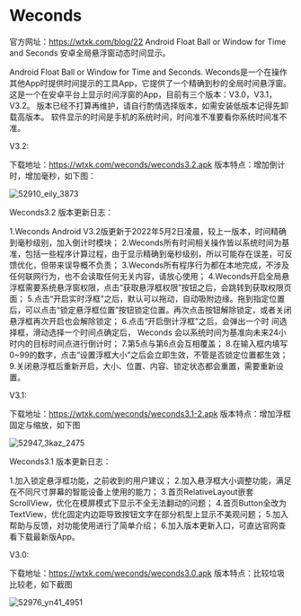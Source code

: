 # Weconds
官方网址：https://wtxk.com/blog/22
Android Float Ball or Window for Time and Seconds 安卓全局悬浮窗动态时间显示。

Android Float Ball or Window for Time and Seconds.
Weconds是一个在操作其他App时提供时间提示的工具App，它提供了一个精确到秒的全局时间悬浮窗。
这是一个在安卓平台上显示时间浮窗的App，目前有三个版本：V3.0，V3.1，V3.2。
版本已经不打算再维护，请自行酌情选择版本，如需安装低版本记得先卸载高版本。
软件显示的时间是手机的系统时间，时间准不准要看你系统时间准不准。


V3.2:

下载地址：https://wtxk.com/weconds/weconds3.2.apk
版本特点：增加倒计时，增加毫秒，如下图：

![52910_eily_3873](https://github.com/mougong/Weconds/assets/56249120/75d29757-593b-4089-97f8-1d5e4cedb4fa)

Weconds3.2 版本更新日志：

1.Weconds Android V3.2版更新于2022年5月2日凌晨，较上一版本，时间精确到毫秒级别，加入倒计时模块；
2.Weconds所有时间相关操作皆以系统时间为基准，包括一些程序计算过程，由于显示精确到毫秒级别，所以可能存在误差，可反馈优化，但带来误导概不负责；
3.Weconds所有程序行为都在本地完成，不涉及任何联网行为，也不会读取任何无关内容，请放心使用；
4.Weconds开启全局悬浮框需要系统悬浮窗权限，点击“获取悬浮框权限”按钮之后，会跳转到获取权限页面；
5.点击“开启实时浮框”之后，默认可以拖动，自动吸附边缘。拖到指定位置后，可以点击“锁定悬浮框位置”按钮锁定位置。再次点击按钮解除锁定，或者关闭悬浮框再次开启也会解除锁定；
6.点击“开启倒计浮框”之后，会弹出一个时
间选择框，滑动选择一个时间点确定后， Weconds 会以系统时间为基准向未来24小时内的目标时间点进行倒计时；
7.第5点与第6点会互相覆盖；
8.在输入框内填写0~99的数字，点击“设置浮框大小”之后会立即生效，不管是否锁定位置都生效；
9.关闭悬浮框后重新开启，大小、位置、内容、锁定状态都会重置，需要重新设置。


V3.1:

下载地址：https://wtxk.com/weconds/weconds3.1-2.apk
版本特点：增加浮框固定与缩放，如下图

![52947_3kaz_2475](https://github.com/mougong/Weconds/assets/56249120/5bb074ca-2052-4c99-93a3-2e7a84c7fde0)

Weconds3.1 版本更新日志：

1.加入锁定悬浮框功能，之前收到的用户建议；
2.加入悬浮框大小调整功能，满足在不同尺寸屏幕的智能设备上使用的能力；
3.首页RelativeLayout嵌套ScrollView，优化在模屏模式下显示不全无法翻动的问题；
4.首页Button全改为TextView，优化固定内边距导致按钮文字在部分机型上显示不美观问题；
5.加入帮助与反馈，对功能使用进行了简单介绍；
6.加入版本更新入口，可直达官网查看下载最新版App。


V3.0:

下载地址：https://wtxk.com/weconds/weconds3.0.apk
版本特点：比较垃圾比较老，如下截图

![52976_yn41_4951](https://github.com/mougong/Weconds/assets/56249120/79c2805b-e8f2-48ae-909d-ce80476dc871)
